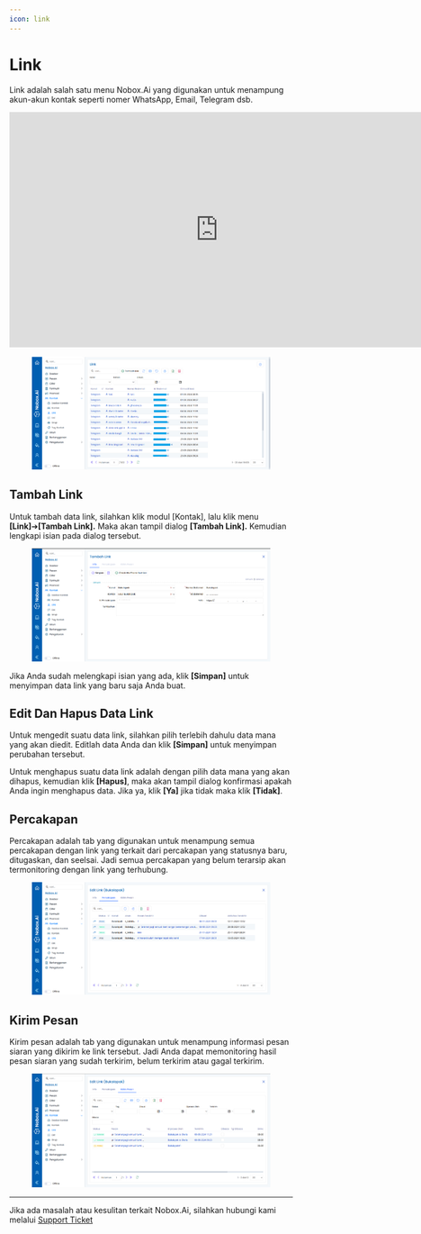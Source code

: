 ```yaml
---
icon: link
---
```


# Link

Link adalah salah satu menu Nobox.Ai yang digunakan untuk menampung akun-akun kontak seperti nomer WhatsApp, Email, Telegram dsb.

<iframe width="742" height="418" src="https://www.youtube.com/embed/DFfvAKB75RY" title="Pengenalan Tampilan NoBox" frameborder="0" allow="accelerometer; autoplay; clipboard-write; encrypted-media; gyroscope; picture-in-picture; web-share" referrerpolicy="strict-origin-when-cross-origin" allowfullscreen></iframe>


<figure><img src="../../.gitbook/assets/Link (1).png" alt=""><figcaption></figcaption></figure>

## **Tambah Link**

Untuk tambah data link, silahkan klik modul \[Kontak], lalu klik menu **\[Link]**➔**\[Tambah Link].** Maka akan tampil dialog **\[Tambah Link].** Kemudian lengkapi isian pada dialog tersebut.

<figure><img src="../../.gitbook/assets/Tambah Link.png" alt=""><figcaption></figcaption></figure>

Jika Anda sudah melengkapi isian yang ada, klik **\[Simpan]** untuk menyimpan data link yang baru saja Anda buat.

## **Edit Dan Hapus Data Link**&#x20;

Untuk mengedit suatu data link, silahkan pilih terlebih dahulu data mana yang akan diedit. Editlah data Anda dan klik **\[Simpan]** untuk menyimpan perubahan tersebut.

Untuk menghapus suatu data link adalah dengan pilih data mana yang akan dihapus, kemudian klik **\[Hapus]**, maka akan tampil dialog konfirmasi apakah Anda ingin menghapus data. Jika ya, klik **\[Ya]** jika tidak maka klik **\[Tidak]**.

## **Percakapan**

Percakapan adalah tab yang digunakan untuk menampung semua percakapan dengan link yang terkait dari percakapan yang statusnya baru, ditugaskan, dan seelsai. Jadi semua percakapan yang belum terarsip akan termonitoring dengan link yang terhubung.

<figure><img src="../../.gitbook/assets/Link-Percakapan.png" alt=""><figcaption></figcaption></figure>

## **Kirim Pesan**

Kirim pesan adalah tab yang digunakan untuk menampung informasi pesan siaran yang dikirim ke link tersebut. Jadi Anda dapat memonitoring hasil pesan siaran yang sudah terkirim, belum terkirim atau gagal terkirim.

<figure><img src="../../.gitbook/assets/Link-kirimpesan.png" alt=""><figcaption></figcaption></figure>

***

Jika ada masalah atau kesulitan terkait Nobox.Ai, silahkan hubungi kami melalui [Support Ticket](https://crm.nobox.ai/clients/tickets)
